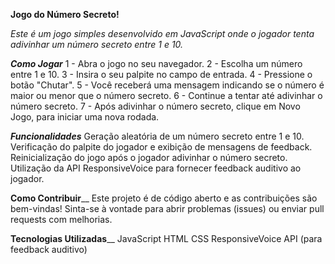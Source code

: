**Jogo do Número Secreto!**

_Este é um jogo simples desenvolvido em JavaScript onde o jogador tenta adivinhar um número secreto entre 1 e 10._

_**Como Jogar**_
1 - Abra o jogo no seu navegador.
2 - Escolha um número entre 1 e 10.
3 - Insira o seu palpite no campo de entrada.
4 - Pressione o botão "Chutar".
5 - Você receberá uma mensagem indicando se o número é maior ou menor que o número secreto.
6 - Continue a tentar até adivinhar o número secreto.
7 - Após adivinhar o número secreto, clique em Novo Jogo, para iniciar uma nova rodada.

_**Funcionalidades**_
Geração aleatória de um número secreto entre 1 e 10.
Verificação do palpite do jogador e exibição de mensagens de feedback.
Reinicialização do jogo após o jogador adivinhar o número secreto.
Utilização da API ResponsiveVoice para fornecer feedback auditivo ao jogador.

**Como Contribuir**__
Este projeto é de código aberto e as contribuições são bem-vindas! Sinta-se à vontade para abrir problemas (issues) ou enviar pull requests com melhorias.

**Tecnologias Utilizadas**__
JavaScript
HTML
CSS
ResponsiveVoice API (para feedback auditivo)

